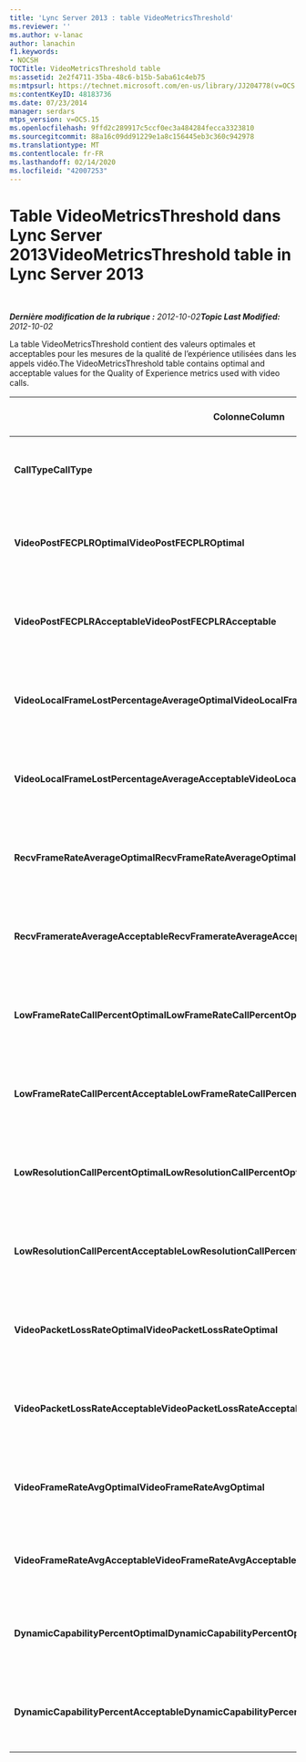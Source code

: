 ```yaml
---
title: 'Lync Server 2013 : table VideoMetricsThreshold'
ms.reviewer: ''
ms.author: v-lanac
author: lanachin
f1.keywords:
- NOCSH
TOCTitle: VideoMetricsThreshold table
ms:assetid: 2e2f4711-35ba-48c6-b15b-5aba61c4eb75
ms:mtpsurl: https://technet.microsoft.com/en-us/library/JJ204778(v=OCS.15)
ms:contentKeyID: 48183736
ms.date: 07/23/2014
manager: serdars
mtps_version: v=OCS.15
ms.openlocfilehash: 9ffd2c289917c5ccf0ec3a484284fecca3323810
ms.sourcegitcommit: 88a16c09dd91229e1a8c156445eb3c360c942978
ms.translationtype: MT
ms.contentlocale: fr-FR
ms.lasthandoff: 02/14/2020
ms.locfileid: "42007253"
---
```

<div data-xmlns="http://www.w3.org/1999/xhtml">

<div class="topic" data-xmlns="http://www.w3.org/1999/xhtml" data-msxsl="urn:schemas-microsoft-com:xslt" data-cs="http://msdn.microsoft.com/">

<div data-asp="http://msdn2.microsoft.com/asp">

# <a name="videometricsthreshold-table-in-lync-server-2013"></a><span data-ttu-id="f9dac-102">Table VideoMetricsThreshold dans Lync Server 2013</span><span class="sxs-lookup"><span data-stu-id="f9dac-102">VideoMetricsThreshold table in Lync Server 2013</span></span>

</div>

<div id="mainSection">

<div id="mainBody">

<span> </span>

<span data-ttu-id="f9dac-103">_**Dernière modification de la rubrique :** 2012-10-02_</span><span class="sxs-lookup"><span data-stu-id="f9dac-103">_**Topic Last Modified:** 2012-10-02_</span></span>

<span data-ttu-id="f9dac-104">La table VideoMetricsThreshold contient des valeurs optimales et acceptables pour les mesures de la qualité de l’expérience utilisées dans les appels vidéo.</span><span class="sxs-lookup"><span data-stu-id="f9dac-104">The VideoMetricsThreshold table contains optimal and acceptable values for the Quality of Experience metrics used with video calls.</span></span>


<table>
<colgroup>
<col style="width: 25%" />
<col style="width: 25%" />
<col style="width: 25%" />
<col style="width: 25%" />
</colgroup>
<thead>
<tr class="header">
<th><span data-ttu-id="f9dac-105"><strong>Colonne</strong></span><span class="sxs-lookup"><span data-stu-id="f9dac-105"><strong>Column</strong></span></span></th>
<th><span data-ttu-id="f9dac-106"><strong>Type de données</strong></span><span class="sxs-lookup"><span data-stu-id="f9dac-106"><strong>Data Type</strong></span></span></th>
<th><span data-ttu-id="f9dac-107"><strong>Clé/index</strong></span><span class="sxs-lookup"><span data-stu-id="f9dac-107"><strong>Key/Index</strong></span></span></th>
<th><span data-ttu-id="f9dac-108"><strong>Details</strong></span><span class="sxs-lookup"><span data-stu-id="f9dac-108"><strong>Details</strong></span></span></th>
</tr>
</thead>
<tbody>
<tr class="odd">
<td><p><span data-ttu-id="f9dac-109"><strong>CallType</strong></span><span class="sxs-lookup"><span data-stu-id="f9dac-109"><strong>CallType</strong></span></span></p></td>
<td><p><span data-ttu-id="f9dac-110">int</span><span class="sxs-lookup"><span data-stu-id="f9dac-110">int</span></span></p></td>
<td><p><span data-ttu-id="f9dac-111">Primaire</span><span class="sxs-lookup"><span data-stu-id="f9dac-111">Primary</span></span></p></td>
<td><p><span data-ttu-id="f9dac-112">Type d’appel passé.</span><span class="sxs-lookup"><span data-stu-id="f9dac-112">Type of call that was placed.</span></span></p></td>
</tr>
<tr class="even">
<td><p><span data-ttu-id="f9dac-113"><strong>VideoPostFECPLROptimal</strong></span><span class="sxs-lookup"><span data-stu-id="f9dac-113"><strong>VideoPostFECPLROptimal</strong></span></span></p></td>
<td><p><span data-ttu-id="f9dac-114">décimal (5, 2)</span><span class="sxs-lookup"><span data-stu-id="f9dac-114">decimal(5,2)</span></span></p></td>
<td></td>
<td><p><span data-ttu-id="f9dac-115">La valeur par défaut est 0,05.</span><span class="sxs-lookup"><span data-stu-id="f9dac-115">The default value is 0.05.</span></span></p></td>
</tr>
<tr class="odd">
<td><p><span data-ttu-id="f9dac-116"><strong>VideoPostFECPLRAcceptable</strong></span><span class="sxs-lookup"><span data-stu-id="f9dac-116"><strong>VideoPostFECPLRAcceptable</strong></span></span></p></td>
<td><p><span data-ttu-id="f9dac-117">décimal (5, 2)</span><span class="sxs-lookup"><span data-stu-id="f9dac-117">decimal(5,2)</span></span></p></td>
<td></td>
<td><p><span data-ttu-id="f9dac-118">La valeur par défaut est 0,10.</span><span class="sxs-lookup"><span data-stu-id="f9dac-118">The default value is 0.10.</span></span></p></td>
</tr>
<tr class="even">
<td><p><span data-ttu-id="f9dac-119"><strong>VideoLocalFrameLostPercentageAverageOptimal</strong></span><span class="sxs-lookup"><span data-stu-id="f9dac-119"><strong>VideoLocalFrameLostPercentageAverageOptimal</strong></span></span></p></td>
<td><p><span data-ttu-id="f9dac-120">décimal (5, 2)</span><span class="sxs-lookup"><span data-stu-id="f9dac-120">decimal(5,2)</span></span></p></td>
<td></td>
<td><p><span data-ttu-id="f9dac-121">La valeur par défaut est 5,0.</span><span class="sxs-lookup"><span data-stu-id="f9dac-121">The default value is 5.0.</span></span></p></td>
</tr>
<tr class="odd">
<td><p><span data-ttu-id="f9dac-122"><strong>VideoLocalFrameLostPercentageAverageAcceptable</strong></span><span class="sxs-lookup"><span data-stu-id="f9dac-122"><strong>VideoLocalFrameLostPercentageAverageAcceptable</strong></span></span></p></td>
<td><p><span data-ttu-id="f9dac-123">décimal (5, 2)</span><span class="sxs-lookup"><span data-stu-id="f9dac-123">decimal(5,2)</span></span></p></td>
<td></td>
<td><p><span data-ttu-id="f9dac-124">La valeur par défaut est 10,0.</span><span class="sxs-lookup"><span data-stu-id="f9dac-124">The default value is 10.0.</span></span></p></td>
</tr>
<tr class="even">
<td><p><span data-ttu-id="f9dac-125"><strong>RecvFrameRateAverageOptimal</strong></span><span class="sxs-lookup"><span data-stu-id="f9dac-125"><strong>RecvFrameRateAverageOptimal</strong></span></span></p></td>
<td><p><span data-ttu-id="f9dac-126">décimale (9, 4)</span><span class="sxs-lookup"><span data-stu-id="f9dac-126">decimal(9,4)</span></span></p></td>
<td></td>
<td><p><span data-ttu-id="f9dac-127">La valeur par défaut est 12,0000.</span><span class="sxs-lookup"><span data-stu-id="f9dac-127">The default value is 12.0000.</span></span></p></td>
</tr>
<tr class="odd">
<td><p><span data-ttu-id="f9dac-128"><strong>RecvFramerateAverageAcceptable</strong></span><span class="sxs-lookup"><span data-stu-id="f9dac-128"><strong>RecvFramerateAverageAcceptable</strong></span></span></p></td>
<td><p><span data-ttu-id="f9dac-129">décimale (9, 4)</span><span class="sxs-lookup"><span data-stu-id="f9dac-129">decimal(9,4)</span></span></p></td>
<td></td>
<td><p><span data-ttu-id="f9dac-130">La valeur par défaut est 7,0000.</span><span class="sxs-lookup"><span data-stu-id="f9dac-130">The default value is 7.0000.</span></span></p></td>
</tr>
<tr class="even">
<td><p><span data-ttu-id="f9dac-131"><strong>LowFrameRateCallPercentOptimal</strong></span><span class="sxs-lookup"><span data-stu-id="f9dac-131"><strong>LowFrameRateCallPercentOptimal</strong></span></span></p></td>
<td><p><span data-ttu-id="f9dac-132">décimal (5, 2)</span><span class="sxs-lookup"><span data-stu-id="f9dac-132">decimal(5,2)</span></span></p></td>
<td></td>
<td><p><span data-ttu-id="f9dac-133">La valeur par défaut est 5,0.</span><span class="sxs-lookup"><span data-stu-id="f9dac-133">The default value is 5.0.</span></span></p></td>
</tr>
<tr class="odd">
<td><p><span data-ttu-id="f9dac-134"><strong>LowFrameRateCallPercentAcceptable</strong></span><span class="sxs-lookup"><span data-stu-id="f9dac-134"><strong>LowFrameRateCallPercentAcceptable</strong></span></span></p></td>
<td><p><span data-ttu-id="f9dac-135">décimal (5, 2)</span><span class="sxs-lookup"><span data-stu-id="f9dac-135">decimal(5,2)</span></span></p></td>
<td></td>
<td><p><span data-ttu-id="f9dac-136">La valeur par défaut est 10,0/</span><span class="sxs-lookup"><span data-stu-id="f9dac-136">The default value is 10.0/</span></span></p></td>
</tr>
<tr class="even">
<td><p><span data-ttu-id="f9dac-137"><strong>LowResolutionCallPercentOptimal</strong></span><span class="sxs-lookup"><span data-stu-id="f9dac-137"><strong>LowResolutionCallPercentOptimal</strong></span></span></p></td>
<td><p><span data-ttu-id="f9dac-138">décimal (5, 2)</span><span class="sxs-lookup"><span data-stu-id="f9dac-138">decimal(5,2)</span></span></p></td>
<td></td>
<td><p><span data-ttu-id="f9dac-139">La valeur par défaut est 5,0.</span><span class="sxs-lookup"><span data-stu-id="f9dac-139">The default value is 5.0.</span></span></p></td>
</tr>
<tr class="odd">
<td><p><span data-ttu-id="f9dac-140"><strong>LowResolutionCallPercentAcceptable</strong></span><span class="sxs-lookup"><span data-stu-id="f9dac-140"><strong>LowResolutionCallPercentAcceptable</strong></span></span></p></td>
<td><p><span data-ttu-id="f9dac-141">décimal (5, 2)</span><span class="sxs-lookup"><span data-stu-id="f9dac-141">decimal(5,2)</span></span></p></td>
<td></td>
<td><p><span data-ttu-id="f9dac-142">La valeur par défaut est 10,0.</span><span class="sxs-lookup"><span data-stu-id="f9dac-142">The default value is 10.0.</span></span></p></td>
</tr>
<tr class="even">
<td><p><span data-ttu-id="f9dac-143"><strong>VideoPacketLossRateOptimal</strong></span><span class="sxs-lookup"><span data-stu-id="f9dac-143"><strong>VideoPacketLossRateOptimal</strong></span></span></p></td>
<td><p><span data-ttu-id="f9dac-144">foat</span><span class="sxs-lookup"><span data-stu-id="f9dac-144">foat</span></span></p></td>
<td></td>
<td><p><span data-ttu-id="f9dac-145">La valeur par défaut est 0,05.</span><span class="sxs-lookup"><span data-stu-id="f9dac-145">The default value is 0.05.</span></span></p></td>
</tr>
<tr class="odd">
<td><p><span data-ttu-id="f9dac-146"><strong>VideoPacketLossRateAcceptable</strong></span><span class="sxs-lookup"><span data-stu-id="f9dac-146"><strong>VideoPacketLossRateAcceptable</strong></span></span></p></td>
<td><p><span data-ttu-id="f9dac-147">flottant</span><span class="sxs-lookup"><span data-stu-id="f9dac-147">float</span></span></p></td>
<td></td>
<td><p><span data-ttu-id="f9dac-148">La valeur par défaut est 0,10.</span><span class="sxs-lookup"><span data-stu-id="f9dac-148">The default value is 0.10.</span></span></p></td>
</tr>
<tr class="even">
<td><p><span data-ttu-id="f9dac-149"><strong>VideoFrameRateAvgOptimal</strong></span><span class="sxs-lookup"><span data-stu-id="f9dac-149"><strong>VideoFrameRateAvgOptimal</strong></span></span></p></td>
<td><p><span data-ttu-id="f9dac-150">flottant</span><span class="sxs-lookup"><span data-stu-id="f9dac-150">float</span></span></p></td>
<td></td>
<td><p><span data-ttu-id="f9dac-151">La valeur par défaut est 12.</span><span class="sxs-lookup"><span data-stu-id="f9dac-151">The default value is 12.</span></span></p></td>
</tr>
<tr class="odd">
<td><p><span data-ttu-id="f9dac-152"><strong>VideoFrameRateAvgAcceptable</strong></span><span class="sxs-lookup"><span data-stu-id="f9dac-152"><strong>VideoFrameRateAvgAcceptable</strong></span></span></p></td>
<td><p><span data-ttu-id="f9dac-153">flottant</span><span class="sxs-lookup"><span data-stu-id="f9dac-153">float</span></span></p></td>
<td></td>
<td><p><span data-ttu-id="f9dac-154">La valeur par défaut est 7.</span><span class="sxs-lookup"><span data-stu-id="f9dac-154">The default value is 7.</span></span></p></td>
</tr>
<tr class="even">
<td><p><span data-ttu-id="f9dac-155"><strong>DynamicCapabilityPercentOptimal</strong></span><span class="sxs-lookup"><span data-stu-id="f9dac-155"><strong>DynamicCapabilityPercentOptimal</strong></span></span></p></td>
<td><p><span data-ttu-id="f9dac-156">décimal (5, 2)</span><span class="sxs-lookup"><span data-stu-id="f9dac-156">decimal(5,2)</span></span></p></td>
<td></td>
<td><p><span data-ttu-id="f9dac-157">La valeur par défaut est 5,00.</span><span class="sxs-lookup"><span data-stu-id="f9dac-157">The default value is 5.00.</span></span></p></td>
</tr>
<tr class="odd">
<td><p><span data-ttu-id="f9dac-158"><strong>DynamicCapabilityPercentAcceptable</strong></span><span class="sxs-lookup"><span data-stu-id="f9dac-158"><strong>DynamicCapabilityPercentAcceptable</strong></span></span></p></td>
<td><p><span data-ttu-id="f9dac-159">décimal (5, 2)</span><span class="sxs-lookup"><span data-stu-id="f9dac-159">decimal(5,2)</span></span></p></td>
<td></td>
<td><p><span data-ttu-id="f9dac-160">La valeur par défaut est 10,00.</span><span class="sxs-lookup"><span data-stu-id="f9dac-160">The default value is 10.00.</span></span></p></td>
</tr>
</tbody>
</table>


</div>

<span> </span>

</div>

</div>

</div>

